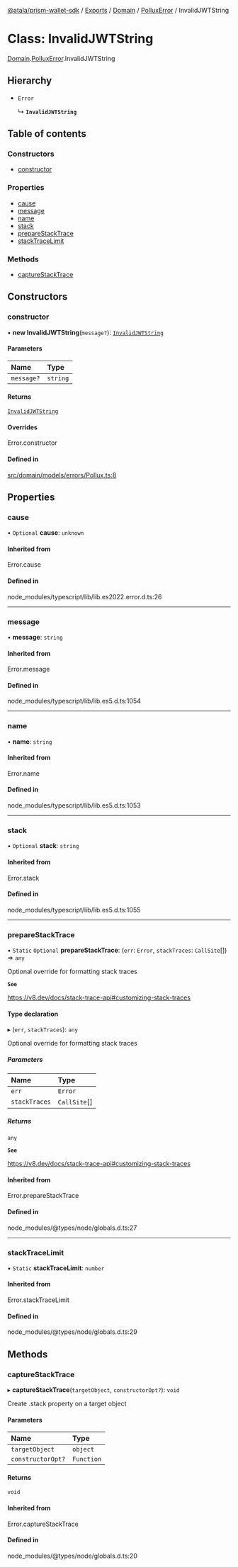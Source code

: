 [@atala/prism-wallet-sdk](../README.md) / [Exports](../modules.md) / [Domain](../modules/Domain.md) / [PolluxError](../modules/Domain.PolluxError.md) / InvalidJWTString

# Class: InvalidJWTString

[Domain](../modules/Domain.md).[PolluxError](../modules/Domain.PolluxError.md).InvalidJWTString

## Hierarchy

- `Error`

  ↳ **`InvalidJWTString`**

## Table of contents

### Constructors

- [constructor](Domain.PolluxError.InvalidJWTString.md#constructor)

### Properties

- [cause](Domain.PolluxError.InvalidJWTString.md#cause)
- [message](Domain.PolluxError.InvalidJWTString.md#message)
- [name](Domain.PolluxError.InvalidJWTString.md#name)
- [stack](Domain.PolluxError.InvalidJWTString.md#stack)
- [prepareStackTrace](Domain.PolluxError.InvalidJWTString.md#preparestacktrace)
- [stackTraceLimit](Domain.PolluxError.InvalidJWTString.md#stacktracelimit)

### Methods

- [captureStackTrace](Domain.PolluxError.InvalidJWTString.md#capturestacktrace)

## Constructors

### constructor

• **new InvalidJWTString**(`message?`): [`InvalidJWTString`](Domain.PolluxError.InvalidJWTString.md)

#### Parameters

| Name | Type |
| :------ | :------ |
| `message?` | `string` |

#### Returns

[`InvalidJWTString`](Domain.PolluxError.InvalidJWTString.md)

#### Overrides

Error.constructor

#### Defined in

[src/domain/models/errors/Pollux.ts:8](https://github.com/input-output-hk/atala-prism-wallet-sdk-ts/blob/47ec1c8/src/domain/models/errors/Pollux.ts#L8)

## Properties

### cause

• `Optional` **cause**: `unknown`

#### Inherited from

Error.cause

#### Defined in

node_modules/typescript/lib/lib.es2022.error.d.ts:26

___

### message

• **message**: `string`

#### Inherited from

Error.message

#### Defined in

node_modules/typescript/lib/lib.es5.d.ts:1054

___

### name

• **name**: `string`

#### Inherited from

Error.name

#### Defined in

node_modules/typescript/lib/lib.es5.d.ts:1053

___

### stack

• `Optional` **stack**: `string`

#### Inherited from

Error.stack

#### Defined in

node_modules/typescript/lib/lib.es5.d.ts:1055

___

### prepareStackTrace

▪ `Static` `Optional` **prepareStackTrace**: (`err`: `Error`, `stackTraces`: `CallSite`[]) => `any`

Optional override for formatting stack traces

**`See`**

https://v8.dev/docs/stack-trace-api#customizing-stack-traces

#### Type declaration

▸ (`err`, `stackTraces`): `any`

Optional override for formatting stack traces

##### Parameters

| Name | Type |
| :------ | :------ |
| `err` | `Error` |
| `stackTraces` | `CallSite`[] |

##### Returns

`any`

**`See`**

https://v8.dev/docs/stack-trace-api#customizing-stack-traces

#### Inherited from

Error.prepareStackTrace

#### Defined in

node_modules/@types/node/globals.d.ts:27

___

### stackTraceLimit

▪ `Static` **stackTraceLimit**: `number`

#### Inherited from

Error.stackTraceLimit

#### Defined in

node_modules/@types/node/globals.d.ts:29

## Methods

### captureStackTrace

▸ **captureStackTrace**(`targetObject`, `constructorOpt?`): `void`

Create .stack property on a target object

#### Parameters

| Name | Type |
| :------ | :------ |
| `targetObject` | `object` |
| `constructorOpt?` | `Function` |

#### Returns

`void`

#### Inherited from

Error.captureStackTrace

#### Defined in

node_modules/@types/node/globals.d.ts:20
